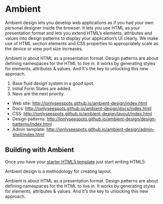 Ambient
=========

Ambient design lets you develop web applications as if you had your own personal designer inside the browser.  It lets you
use HTML as your presentation format and lets you extend HTML’s
elements, attributes and values into design patterns to display your application’s UI clearly.
We make use of HTML section elements and CSS properties to appropriately scale as the device or view port size increases.

Ambient is about HTML as a presentation format. Design patterns are about defining namespaces for the HTML to live in.
It works by generating styles for elements, attributes & values. And it's the key to unlocking this new approach.

1. Base fluid design system in a good spot.
2. Initial Form States are added.
3. Navs are the next priority.

* Web site: http://ionlyseespots.github.io/ambient-design/index.html
* Docs: http://ionlyseespots.github.io/ambient-design/docs/index.html
* CSS: http://ionlyseespots.github.io/ambient-design/layout/index.html
* Design patterns: http://ionlyseespots.github.io/ambient-design/design-patterns/index.html
* Admin template: http://ionlyseespots.github.io/ambient-design/admin-shell/index.html

Building with Ambient
---------
Once you have your [starter HTML5 template](http://ionlyseespots.github.io/ambient-design/examples/starter-template/index.html) just start writing HTML5:


Ambient design is a methodology for creating layout.

Ambient is about HTML as a presentation format. Design patterns are about defining namespaces for the HTML to live in. It works by generating styles for elements, attributes & values. And it's the key to unlocking this new approach.